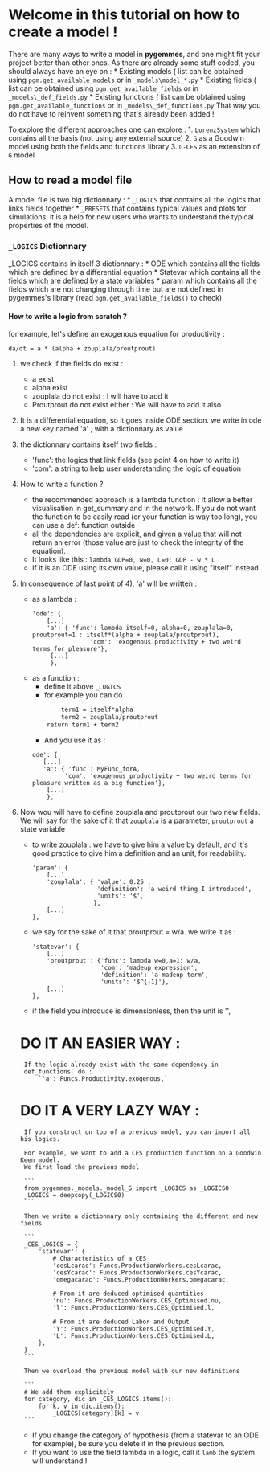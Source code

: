 # Welcome in this tutorial on how to create a model !

There are many ways to write a model in **pygemmes**, and one might fit your project better than other ones.
As there are already some stuff coded, you should always have an eye on :
    * Existing models ( list can be obtained using `pgm.get_available_models` or in `_models\model_*.py`
    * Existing fields ( list can be obtained using `pgm.get_available_fields` or in `_models\_def_fields.py`
    * Existing functions ( list can be obtained using `pgm.get_available_functions` or in `_models\_def_functions.py`
That way you do not have to reinvent something that's already been added !

To explore the different approaches one can explore :
     1. `LorenzSystem` which contains all the basis (not using any external source)
     2. `G` as a Goodwin model using both the fields and functions library
     3. `G-CES` as an extension of `G` model

## How to read a model file
A model file is two big dictionnary :
    * `_LOGICS` that contains all the logics that links fields together
    * `_PRESETS` that contains typical values and plots for simulations. it
is a help for new users who wants to understand the typical properties of the model.

### `_LOGICS` Dictionnary
_LOGICS contains in itself 3 dictionnary :
    * ODE which contains all the fields which are defined by a differential equation
    * Statevar which contains all the fields which are defined by a state variables
    * param which contains all the fields which are not changing through time but are
 not defined in pygemmes's library (read `pgm.get_available_fields()` to check)

#### How to write a logic from scratch ?

for example, let's define an exogenous equation for productivity :

```
da/dt = a * (alpha + zouplala/proutprout)
```
1. we check if the fields do exist :
    * a exist
    * alpha exist
    * zouplala do not exist : I will have to add it
    * Proutprout do not exist either : We will have to add it also
2. It is a differential equation, so it goes inside ODE section.
    we write in ode a new key named 'a' , with a dictionnary as value
3. the dictionnary contains itself two fields :
    * 'func': the logics that link fields (see point 4 on how to write it)
    * 'com': a string to help user understanding the logic of equation
4. How to write a function ?
    * the recommended approach is a lambda function : It allow a better visualisation in get_summary and in the network.  If you do not want the function to be easily read (or your function is way too long), you can use a def: function outside
    * all the dependencies are explicit, and given a value that will not return an error (those value are just to check the integrity of the equation).
    * It looks like this : `lambda GDP=0, w=0, L=0: GDP - w * L`
    * If it is an ODE using its own value, please call it using "itself" instead
5. In consequence of last point of 4), 'a' will be written :
    * as a lambda :
       ```
       'ode': {
           [...]
           'a': { 'func': lambda itself=0, alpha=0, zouplala=0, proutprout=1 : itself*(alpha + zouplala/proutprout),
                       'com': 'exogenous productivity + two weird terms for pleasure'},
            [...]
            },
        ```
    * as a function :
        * define it above `_LOGICS`
        * for example you can do
        ``` def MyFunc_forA(itself=0, alpha=0, zouplala=0, proutprout=1 ):
                term1 = itself*alpha
                term2 = zouplala/proutprout
            return term1 + term2
        ```
        * And you use it as  :
        ```
        ode': {
           [...]
           'a': { 'func': MyFunc_forA,
                 'com': 'exogenous productivity + two weird terms for pleasure written as a big function'},
            [...]
            },
        ```
6. Now wou will have to define zouplala and proutprout our two new fields.
    We will say for the sake of it that `zouplala` is a parameter, `proutprout` a state variable
    * to write zouplala : we have to give him a value by default, and it's good practice to give
him a definition and an unit, for readability.
        ```
        'param': {
            [...]
            'zouplala': { 'value': 0.25 ,
                          'definition': 'a weird thing I introduced',
                          'units': '$',
                         },
            [...]
        },
        ```
    * we say for the sake of it that proutprout = w/a. we write it as :
        ```
        'statevar': {
            [...]
            'proutprout': {'func': lambda w=0,a=1: w/a,
                           'com': 'madeup expression',
                           'definition': 'a madeup term',
                           'units': '$^{-1}'},
            [...]
        },
        ```
   * if the field you introduce is dimensionless, then the unit is '',

    # DO IT AN EASIER WAY :
        If the logic already exist with the same dependency in `def_functions` do :
            `'a': Funcs.Productivity.exogenous,`

    # DO IT A VERY LAZY WAY :
        If you construct on top of a previous model, you can import all his logics.

        For example, we want to add a CES production function on a Goodwin Keen model.
        We first load the previous model

        ```
        from pygemmes._models._model_G import _LOGICS as _LOGICS0
        _LOGICS = deepcopy(_LOGICS0)
        ```

        Then we write a dictionnary only containing the different and new fields

        ```
        _CES_LOGICS = {
            'statevar': {
                # Characteristics of a CES
                'cesLcarac': Funcs.ProductionWorkers.cesLcarac,
                'cesYcarac': Funcs.ProductionWorkers.cesYcarac,
                'omegacarac': Funcs.ProductionWorkers.omegacarac,

                # From it are deduced optimised quantities
                'nu': Funcs.ProductionWorkers.CES_Optimised.nu,
                'l': Funcs.ProductionWorkers.CES_Optimised.l,

                # From it are deduced Labor and Output
                'Y': Funcs.ProductionWorkers.CES_Optimised.Y,
                'L': Funcs.ProductionWorkers.CES_Optimised.L,
            },
        }
        ```

        Then we overload the previous model with our new definitions

        ```
        # We add them explicitely
        for category, dic in _CES_LOGICS.items():
            for k, v in dic.items():
                _LOGICS[category][k] = v
        ```

    * If you change the category of hypothesis (from a statevar to an ODE for example),
    be sure you delete it in the previous section.
    * If you want to use the field lambda in a logic, call it `lamb` the system will understand !
